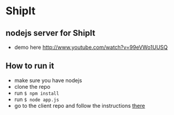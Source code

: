 ShipIt
=============

## nodejs server for ShipIt
* demo here http://www.youtube.com/watch?v=99eVWo1UUSQ

## How to run it
* make sure you have nodejs
* clone the repo
* run `$ npm install`
* run `$ node app.js`
* go to the client repo and follow the instructions [there](https://github.com/retakeio/partgr-client)
